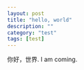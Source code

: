 ```yaml
---
layout: post
title: "hello, world"
description: ""
category: "test"
tags: [test]
---
```


你好，世界. I am coming.